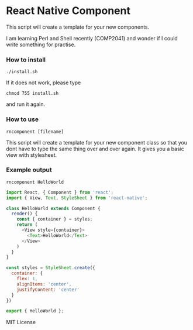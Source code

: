 # React Native Component
This script will create a template for your new components.

I am learning Perl and Shell recently (COMP2041) and wonder if I could write something for practise. 
### How to install
```
./install.sh
```
If it does not work, please type
```
chmod 755 install.sh
```
and run it again.
### How to use
```
rncomponent [filename]
```
This script will create a template for your new component class so that you dont have to type the same thing over and over again. It gives you a basic view with stylesheet.
### Example output
```
rncomponent HelloWorld
```
```js
import React, { Component } from 'react';
import { View, Text, StyleSheet } from 'react-native';

class HelloWorld extends Component {
  render() {
    const { container } = styles;
    return (
      <View style={container}>
        <Text>HelloWorld</Text>
      </View>
    )
  }
}

const styles = StyleSheet.create({
  container: {
    flex: 1,
    alignItems: 'center',
    justifyContent: 'center'
  }
})

export { HelloWorld };
```
MIT License
